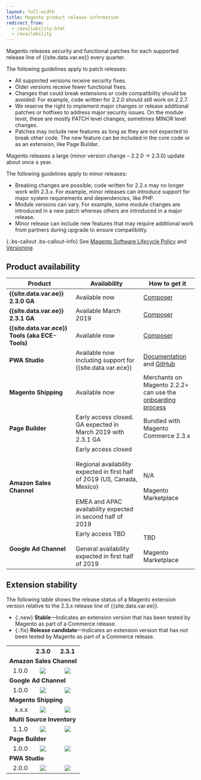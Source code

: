 ```yaml
---
layout: full-width
title: Magento product release information
redirect_from: 
  - /availability.html
  - /availability
---
```


Magento releases security and functional patches for each supported release line of {{site.data.var.ee}} every quarter.

The following guidelines apply to patch releases:

- All supported versions receive security fixes.
- Older versions receive fewer functional fixes.
- Changes that could break extensions or code compatibility should be avoided. For example, code written for 2.2.0 should still work on 2.2.7.
- We reserve the right to implement major changes or release additional patches or hotfixes to address major security issues. On the module level, these are mostly PATCH level changes, sometimes MINOR level changes.
- Patches may include new features as long as they are not expected to break other code. The new feature can be included in the core code or as an extension, like Page Builder.

Magento releases a large (minor version change – 2.2.0 -> 2.3.0) update about once a year.

The following guidelines apply to minor releases:

- Breaking changes are possible; code written for 2.2.x may no longer work with 2.3.x. For example, minor releases can introduce support for major system requirements and dependencies, like PHP.
- Module versions can vary. For example, some module changes are introduced in a new patch whereas others are introduced in a major release.
- Minor release can include new features that may require additional work from partners during upgrade to ensure compatibility.

{:.bs-callout .bs-callout-info}
See [Magento Software Lifecycle Policy] and [Versioning].

## Product availability

| Product                                         | Availability                                                                                                                                                           | How to get it                                                                                                                |
|-------------------------------------------------|------------------------------------------------------------------------------------------------------------------------------------------------------------------------|------------------------------------------------------------------------------------------------------------------------------|
| **{{site.data.var.ee}} 2.3.0 GA**               | Available now                                                                                                                                                          | [Composer](https://devdocs.magento.com/guides/v2.3/install-gde/composer.html)                                                |
| **{{site.data.var.ee}} 2.3.1 GA**               | Available March 2019                                                                                                                                                   | [Composer](https://devdocs.magento.com/guides/v2.3/install-gde/composer.html)                                                |
| **{{site.data.var.ece}} Tools (aka ECE-Tools)** | Available now                                                                                                                                                          | [Composer](https://devdocs.magento.com/guides/v2.3/cloud/project/ece-tools-update.html)                                      |
| **PWA Studio**                                  | Available now including support for {{site.data.var.ece}}                                                                                                              | [Documentation](https://magento-research.github.io/pwa-studio/) and [GitHub](https://github.com/magento-research/pwa-studio) |
| **Magento Shipping**                            | Available now                                                                                                                                                          | Merchants on Magento 2.2.2+ can use the [onboarding process](https://account.magento.com/shipping/onboarding/start)          |
| **Page Builder**                                | Early access closed. GA expected in March 2019 with 2.3.1 GA                                                                                                           | Bundled with Magento Commerce 2.3.x                                                                                          |
| **Amazon Sales Channel**                        | Early access closed<br><br>Regional availability expected in first half of 2019 (US, Canada, Mexico)<br><br>EMEA and APAC availability expected in second half of 2019 | N/A<br><br>Magento Marketplace                                                                                               |
| **Google Ad Channel**                           | Early access TBD<br><br>General availability expected in first half of 2019                                                                                            | TBD<br><br>Magento Marketplace                                                                                               |

## Extension stability

The following table shows the release status of a Magento extension version relative to the 2.3.x release line of {{site.data.var.ee}}.

- {:.new} **Stable**—Indicates an extension version that has been tested by Magento as part of a Commerce release.
- {:.fix} **Release candidate**—Indicates an extension version that has _not_ been tested by Magento as part of a Commerce release.

<table>
  <tbody>
    <tr>
      <td class="blank"></td>
      <th style="text-align:center">2.3.0</th>
      <th style="text-align:center">2.3.1</th>
    </tr>
    <tr>
      <td colspan="3"><strong>Amazon Sales Channel</strong></td>
    </tr>
    <tr>
      <td style="text-align:right">1.0.0</td>
      <td style="text-align:center"><img src="/i/icons/new.svg"></td>
      <td style="text-align:center"><img src="/i/icons/new.svg"></td>
    </tr>
    <tr>
      <td colspan="3"><strong>Google Ad Channel</strong></td>
    </tr>
    <tr>
      <td style="text-align:right">1.0.0</td>
      <td style="text-align:center"><img src="/i/icons/new.svg"></td>
      <td style="text-align:center"><img src="/i/icons/new.svg"></td>
    </tr>
    <tr>
      <td colspan="3"><strong>Magento Shipping</strong></td>
    </tr>
    <tr>
      <td style="text-align:right">x.x.x</td>
      <td style="text-align:center"><img src="/i/icons/new.svg"></td>
      <td style="text-align:center"><img src="/i/icons/new.svg"></td>
    </tr>
    <tr>
      <td colspan="3"><strong>Multi Source Inventory</strong></td>
    </tr>
    <tr>
      <td style="text-align:right">1.1.0</td>
      <td style="text-align:center"><img src="/i/icons/new.svg"></td>
      <td style="text-align:center"><img src="/i/icons/new.svg"></td>
    </tr>
    <tr>
      <td colspan="3"><strong>Page Builder</strong></td>
    </tr>
    <tr>
      <td style="text-align:right">1.0.0</td>
      <td style="text-align:center"><img src="/i/icons/new.svg"></td>
      <td style="text-align:center"><img src="/i/icons/new.svg"></td>
    </tr>
    <tr>
      <td colspan="3"><strong>PWA Studio</strong></td>
    </tr>
    <tr>
      <td style="text-align:right">2.0.0</td>
      <td style="text-align:center"><img src="/i/icons/fix.svg"></td>
      <td style="text-align:center"><img src="/i/icons/fix.svg"></td>
    </tr>
  </tbody>
</table>

<!-- Link definitiona -->

[Versioning]: https://devdocs.magento.com/guides/v2.3/extension-dev-guide/versioning/
[Magento Software Lifecycle Policy]: https://magento.com/sites/default/files/magento-software-lifecycle-policy.pdf